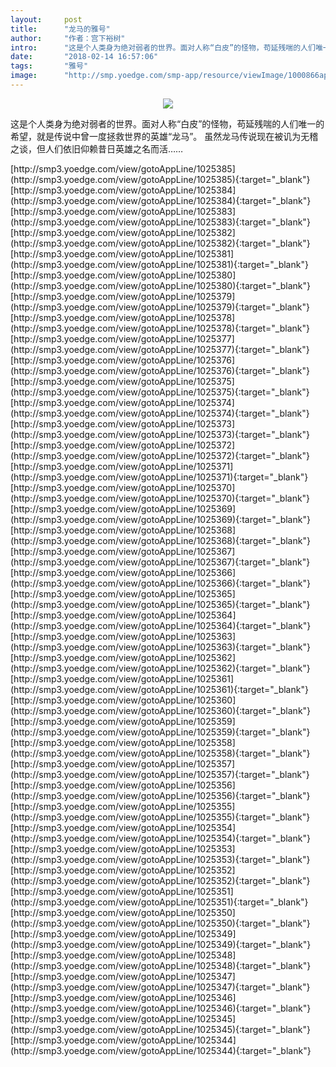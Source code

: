 ```yaml
---
layout:     post
title:      "龙马的雅号"
author:     "作者：宫下裕树"
intro:      "这是个人类身为绝对弱者的世界。面对人称“白皮”的怪物，苟延残喘的人们唯一的希望，就是传说中曾一度拯救世界的英雄“龙马”。 虽然龙马传说现在被讥为无稽之谈，但人们依旧仰赖昔日英雄之名而活……"
date:       "2018-02-14 16:57:06"
tags:       "雅号"
image:      "http://smp.yoedge.com/smp-app/resource/viewImage/1000866appline.png"
---
```

<div style="text-align: center">
<p><img src="http://smp.yoedge.com/smp-app/resource/viewImage/1000866appline.png"/></p>
</div>
<p class="post-meta">
<span>这是个人类身为绝对弱者的世界。面对人称“白皮”的怪物，苟延残喘的人们唯一的希望，就是传说中曾一度拯救世界的英雄“龙马”。 虽然龙马传说现在被讥为无稽之谈，但人们依旧仰赖昔日英雄之名而活……</span>
</p>
[http://smp3.yoedge.com/view/gotoAppLine/1025385](http://smp3.yoedge.com/view/gotoAppLine/1025385){:target="_blank"}
[http://smp3.yoedge.com/view/gotoAppLine/1025384](http://smp3.yoedge.com/view/gotoAppLine/1025384){:target="_blank"}
[http://smp3.yoedge.com/view/gotoAppLine/1025383](http://smp3.yoedge.com/view/gotoAppLine/1025383){:target="_blank"}
[http://smp3.yoedge.com/view/gotoAppLine/1025382](http://smp3.yoedge.com/view/gotoAppLine/1025382){:target="_blank"}
[http://smp3.yoedge.com/view/gotoAppLine/1025381](http://smp3.yoedge.com/view/gotoAppLine/1025381){:target="_blank"}
[http://smp3.yoedge.com/view/gotoAppLine/1025380](http://smp3.yoedge.com/view/gotoAppLine/1025380){:target="_blank"}
[http://smp3.yoedge.com/view/gotoAppLine/1025379](http://smp3.yoedge.com/view/gotoAppLine/1025379){:target="_blank"}
[http://smp3.yoedge.com/view/gotoAppLine/1025378](http://smp3.yoedge.com/view/gotoAppLine/1025378){:target="_blank"}
[http://smp3.yoedge.com/view/gotoAppLine/1025377](http://smp3.yoedge.com/view/gotoAppLine/1025377){:target="_blank"}
[http://smp3.yoedge.com/view/gotoAppLine/1025376](http://smp3.yoedge.com/view/gotoAppLine/1025376){:target="_blank"}
[http://smp3.yoedge.com/view/gotoAppLine/1025375](http://smp3.yoedge.com/view/gotoAppLine/1025375){:target="_blank"}
[http://smp3.yoedge.com/view/gotoAppLine/1025374](http://smp3.yoedge.com/view/gotoAppLine/1025374){:target="_blank"}
[http://smp3.yoedge.com/view/gotoAppLine/1025373](http://smp3.yoedge.com/view/gotoAppLine/1025373){:target="_blank"}
[http://smp3.yoedge.com/view/gotoAppLine/1025372](http://smp3.yoedge.com/view/gotoAppLine/1025372){:target="_blank"}
[http://smp3.yoedge.com/view/gotoAppLine/1025371](http://smp3.yoedge.com/view/gotoAppLine/1025371){:target="_blank"}
[http://smp3.yoedge.com/view/gotoAppLine/1025370](http://smp3.yoedge.com/view/gotoAppLine/1025370){:target="_blank"}
[http://smp3.yoedge.com/view/gotoAppLine/1025369](http://smp3.yoedge.com/view/gotoAppLine/1025369){:target="_blank"}
[http://smp3.yoedge.com/view/gotoAppLine/1025368](http://smp3.yoedge.com/view/gotoAppLine/1025368){:target="_blank"}
[http://smp3.yoedge.com/view/gotoAppLine/1025367](http://smp3.yoedge.com/view/gotoAppLine/1025367){:target="_blank"}
[http://smp3.yoedge.com/view/gotoAppLine/1025366](http://smp3.yoedge.com/view/gotoAppLine/1025366){:target="_blank"}
[http://smp3.yoedge.com/view/gotoAppLine/1025365](http://smp3.yoedge.com/view/gotoAppLine/1025365){:target="_blank"}
[http://smp3.yoedge.com/view/gotoAppLine/1025364](http://smp3.yoedge.com/view/gotoAppLine/1025364){:target="_blank"}
[http://smp3.yoedge.com/view/gotoAppLine/1025363](http://smp3.yoedge.com/view/gotoAppLine/1025363){:target="_blank"}
[http://smp3.yoedge.com/view/gotoAppLine/1025362](http://smp3.yoedge.com/view/gotoAppLine/1025362){:target="_blank"}
[http://smp3.yoedge.com/view/gotoAppLine/1025361](http://smp3.yoedge.com/view/gotoAppLine/1025361){:target="_blank"}
[http://smp3.yoedge.com/view/gotoAppLine/1025360](http://smp3.yoedge.com/view/gotoAppLine/1025360){:target="_blank"}
[http://smp3.yoedge.com/view/gotoAppLine/1025359](http://smp3.yoedge.com/view/gotoAppLine/1025359){:target="_blank"}
[http://smp3.yoedge.com/view/gotoAppLine/1025358](http://smp3.yoedge.com/view/gotoAppLine/1025358){:target="_blank"}
[http://smp3.yoedge.com/view/gotoAppLine/1025357](http://smp3.yoedge.com/view/gotoAppLine/1025357){:target="_blank"}
[http://smp3.yoedge.com/view/gotoAppLine/1025356](http://smp3.yoedge.com/view/gotoAppLine/1025356){:target="_blank"}
[http://smp3.yoedge.com/view/gotoAppLine/1025355](http://smp3.yoedge.com/view/gotoAppLine/1025355){:target="_blank"}
[http://smp3.yoedge.com/view/gotoAppLine/1025354](http://smp3.yoedge.com/view/gotoAppLine/1025354){:target="_blank"}
[http://smp3.yoedge.com/view/gotoAppLine/1025353](http://smp3.yoedge.com/view/gotoAppLine/1025353){:target="_blank"}
[http://smp3.yoedge.com/view/gotoAppLine/1025352](http://smp3.yoedge.com/view/gotoAppLine/1025352){:target="_blank"}
[http://smp3.yoedge.com/view/gotoAppLine/1025351](http://smp3.yoedge.com/view/gotoAppLine/1025351){:target="_blank"}
[http://smp3.yoedge.com/view/gotoAppLine/1025350](http://smp3.yoedge.com/view/gotoAppLine/1025350){:target="_blank"}
[http://smp3.yoedge.com/view/gotoAppLine/1025349](http://smp3.yoedge.com/view/gotoAppLine/1025349){:target="_blank"}
[http://smp3.yoedge.com/view/gotoAppLine/1025348](http://smp3.yoedge.com/view/gotoAppLine/1025348){:target="_blank"}
[http://smp3.yoedge.com/view/gotoAppLine/1025347](http://smp3.yoedge.com/view/gotoAppLine/1025347){:target="_blank"}
[http://smp3.yoedge.com/view/gotoAppLine/1025346](http://smp3.yoedge.com/view/gotoAppLine/1025346){:target="_blank"}
[http://smp3.yoedge.com/view/gotoAppLine/1025345](http://smp3.yoedge.com/view/gotoAppLine/1025345){:target="_blank"}
[http://smp3.yoedge.com/view/gotoAppLine/1025344](http://smp3.yoedge.com/view/gotoAppLine/1025344){:target="_blank"}


